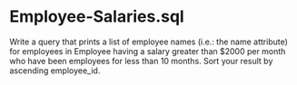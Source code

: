 # Employee-Salaries.sql
Write a query that prints a list of employee names (i.e.: the name attribute) for employees in Employee having a salary greater than  $2000 per month who have been employees for less than 10 months. Sort your result by ascending employee_id.
